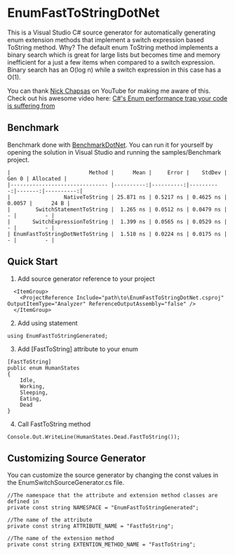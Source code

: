 # EnumFastToStringDotNet

This is a Visual Studio C# source generator for automatically generating enum extension methods that implement a switch expression based ToString method. Why? The default enum ToString method implements a binary search which is great for large lists but becomes time and memory inefficient for a just a few items when compared to a switch expression. Binary search has an O(log n) while a switch expression in this case has a O(1).

You can thank [Nick Chapsas](https://github.com/Elfocrash) on YouTube for making me aware of this. Check out his awesome video here: [C#'s Enum performance trap your code is suffering from](https://www.youtube.com/watch?v=BoE5Y6Xkm6w)

## Benchmark
Benchmark done with [BenchmarkDotNet](https://benchmarkdotnet.org/). You can run it for yourself by opening the solution in Visual Studio and running the samples/Benchmark project.
```
|                         Method |      Mean |     Error |    StdDev |  Gen 0 | Allocated |
|------------------------------- |----------:|----------:|----------:|-------:|----------:|
|                 NativeToString | 25.871 ns | 0.5217 ns | 0.4625 ns | 0.0057 |      24 B |
|        SwitchStatementToString |  1.265 ns | 0.0512 ns | 0.0479 ns |      - |         - |
|       SwitchExpressionToString |  1.399 ns | 0.0565 ns | 0.0529 ns |      - |         - |
| EnumFastToStringDotNetToString |  1.510 ns | 0.0224 ns | 0.0175 ns |      - |         - |
```

## Quick Start

1. Add source generator reference to your project
```
  <ItemGroup>
    <ProjectReference Include="path\to\EnumFastToStringDotNet.csproj" OutputItemType="Analyzer" ReferenceOutputAssembly="false" />
  </ItemGroup>
```
2. Add using statement
```
using EnumFastToStringGenerated;
```
3. Add [FastToString] attribute to your enum
```
[FastToString]
public enum HumanStates
{
    Idle,
    Working,
    Sleeping,
    Eating,
    Dead
}
```
4. Call FastToString method
```
Console.Out.WriteLine(HumanStates.Dead.FastToString());
```

## Customizing Source Generator

You can customize the source generator by changing the const values in the EnumSwitchSourceGenerator.cs file.
```
//The namespace that the attribute and extension method classes are defined in
private const string NAMESPACE = "EnumFastToStringGenerated";

//The name of the attribute
private const string ATTRIBUTE_NAME = "FastToString";

//The name of the extension method
private const string EXTENTION_METHOD_NAME = "FastToString";
```
